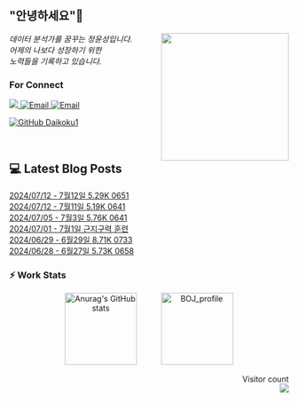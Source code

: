 
<h2> "안녕하세요"👋 </h2>
<img align='right' src="https://user-images.githubusercontent.com/50973778/144942576-b2f10b31-e628-43e4-b7da-3cc2144a5b73.gif" width="230">
<p><em> 데이터 분석가를 꿈꾸는 정윤성입니다.</br> 어제의 나보다 성장하기 위한 </br> 노력들을 기록하고 있습니다.</em></p>

### For Connect
<a href="https://blog.naver.com/jjys9047" target="_blank"><img src="https://img.shields.io/badge/-BLOG-brightgreen?style=flat-square&logo=Bloglovin&logoColor=white">
<a href="https://mail.google.com/mail/?view=cm&amp;fs=1&amp;to=jys9047@gmail.com" target="_blank"><img src="https://img.shields.io/badge/-Gmail-c14438?style=flat-square&logo=Gmail&logoColor=white" alt="Email">
<a href="mailto:jjys9047@naver.com" target="_blank"><img src="https://img.shields.io/badge/-Naver-brightgreen?style=flat-square&logo=Naver&logoColor=white" alt="Email">

[![GitHub Daikoku1](https://img.shields.io/github/followers/Daikoku1?label=follow&style=social)](https://github.com/Daikoku1)

</br>

## 💻 Latest Blog Posts
[2024/07/12 - 7월12일 5.29K 0651](https://blog.naver.com/jjys9047/223510833770?fromRss=true&trackingCode=rss) <br>
[2024/07/12 - 7월11일 5.19K 0641](https://blog.naver.com/jjys9047/223510825751?fromRss=true&trackingCode=rss) <br>
[2024/07/05 - 7월3일 5.76K 0641](https://blog.naver.com/jjys9047/223502916026?fromRss=true&trackingCode=rss) <br>
[2024/07/01 - 7월1일 근지구력 훈련](https://blog.naver.com/jjys9047/223497994604?fromRss=true&trackingCode=rss) <br>
[2024/06/29 - 6월29일 8.71K 0733](https://blog.naver.com/jjys9047/223495633180?fromRss=true&trackingCode=rss) <br>
[2024/06/28 - 6월27일 5.73K 0658](https://blog.naver.com/jjys9047/223494771820?fromRss=true&trackingCode=rss) <br>


### ⚡ Work Stats
<p align = 'center'>
  <img src="https://github-readme-stats.vercel.app/api?username=Daikoku1&show_icons=true&theme=midnight-purple" alt="Anurag's GitHub stats" height="130" hspace="20"/>
  <img src="http://mazassumnida.wtf/api/v2/generate_badge?boj=jys9047" alt="BOJ_profile" height="130" hspace="20"/>
</p>

<p align="right"> 
  Visitor count<br>
  <img src="https://profile-counter.glitch.me/Daikoku1/count.svg" />
</p>
